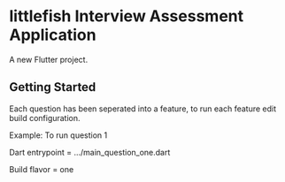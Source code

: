 # littlefish Interview Assessment Application

A new Flutter project.

## Getting Started

Each question has been seperated into a feature, to run each feature edit build configuration.

Example:
To run question 1

Dart entrypoint = .../main_question_one.dart

Build flavor = one
